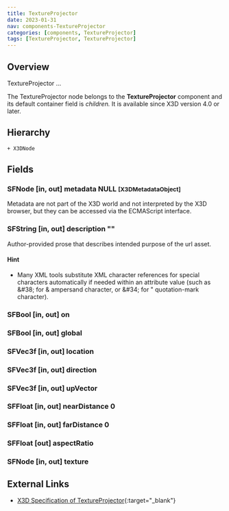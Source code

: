 ```yaml
---
title: TextureProjector
date: 2023-01-31
nav: components-TextureProjector
categories: [components, TextureProjector]
tags: [TextureProjector, TextureProjector]
---
```

<style>
.post h3 {
   word-spacing: 0.2em;
}
</style>

## Overview

TextureProjector ...

The TextureProjector node belongs to the **TextureProjector** component and its default container field is *children.* It is available since X3D version 4.0 or later.

## Hierarchy

```
+ X3DNode
```

## Fields

### SFNode [in, out] **metadata** NULL <small>[X3DMetadataObject]</small>

Metadata are not part of the X3D world and not interpreted by the X3D browser, but they can be accessed via the ECMAScript interface.

### SFString [in, out] **description** ""

Author-provided prose that describes intended purpose of the url asset.

#### Hint

- Many XML tools substitute XML character references for special characters automatically if needed within an attribute value (such as &amp;#38; for & ampersand character, or &amp;#34; for " quotation-mark character).

### SFBool [in, out] **on** <small></small>

### SFBool [in, out] **global** <small></small>

### SFVec3f [in, out] **location** <small></small>

### SFVec3f [in, out] **direction** <small></small>

### SFVec3f [in, out] **upVector** <small></small>

### SFFloat [in, out] **nearDistance** 0 <small></small>

### SFFloat [in, out] **farDistance** 0 <small></small>

### SFFloat [out] **aspectRatio** <small></small>

### SFNode [in, out] **texture** <small></small>

## External Links

- [X3D Specification of TextureProjector](https://www.web3d.org/documents/specifications/19775-1/V4.0/Part01/components/textureprojector.html#TextureProjector){:target="_blank"}
